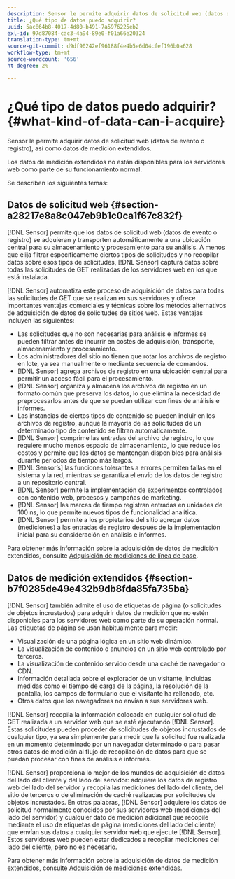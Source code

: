 ```yaml
---
description: Sensor le permite adquirir datos de solicitud web (datos de evento o registro), así como datos de medición extendidos.
title: ¿Qué tipo de datos puedo adquirir?
uuid: 5ac864b8-4017-4d80-b491-7a5976225eb2
exl-id: 97d87084-cac3-4a94-89e0-f01a66e20324
translation-type: tm+mt
source-git-commit: d9df90242ef96188f4e4b5e6d04cfef196b0a628
workflow-type: tm+mt
source-wordcount: '656'
ht-degree: 2%

---
```


# ¿Qué tipo de datos puedo adquirir?{#what-kind-of-data-can-i-acquire}

Sensor le permite adquirir datos de solicitud web (datos de evento o registro), así como datos de medición extendidos.

Los datos de medición extendidos no están disponibles para los servidores web como parte de su funcionamiento normal.

Se describen los siguientes temas:

## Datos de solicitud web {#section-a28217e8a8c047eb9b1c0ca1f67c832f}

[!DNL Sensor] permite que los datos de solicitud web (datos de evento o registro) se adquieran y transporten automáticamente a una ubicación central para su almacenamiento y procesamiento para su análisis. A menos que elija filtrar específicamente ciertos tipos de solicitudes y no recopilar datos sobre esos tipos de solicitudes, [!DNL Sensor] captura datos sobre todas las solicitudes de GET realizadas de los servidores web en los que está instalada.

[!DNL Sensor] automatiza este proceso de adquisición de datos para todas las solicitudes de GET que se realizan en sus servidores y ofrece importantes ventajas comerciales y técnicas sobre los métodos alternativos de adquisición de datos de solicitudes de sitios web. Estas ventajas incluyen las siguientes:

* Las solicitudes que no son necesarias para análisis e informes se pueden filtrar antes de incurrir en costes de adquisición, transporte, almacenamiento y procesamiento.
* Los administradores del sitio no tienen que rotar los archivos de registro en lote, ya sea manualmente o mediante secuencia de comandos.
* [!DNL Sensor] agrega archivos de registro en una ubicación central para permitir un acceso fácil para el procesamiento.
* [!DNL Sensor] organiza y almacena los archivos de registro en un formato común que preserva los datos, lo que elimina la necesidad de preprocesarlos antes de que se puedan utilizar con fines de análisis e informes.
* Las instancias de ciertos tipos de contenido se pueden incluir en los archivos de registro, aunque la mayoría de las solicitudes de un determinado tipo de contenido se filtran automáticamente.
* [!DNL Sensor] comprime las entradas del archivo de registro, lo que requiere mucho menos espacio de almacenamiento, lo que reduce los costos y permite que los datos se mantengan disponibles para análisis durante períodos de tiempo más largos.
* [!DNL Sensor’s] las funciones tolerantes a errores permiten fallas en el sistema y la red, mientras se garantiza el envío de los datos de registro a un repositorio central.
* [!DNL Sensor] permite la implementación de experimentos controlados con contenido web, procesos y campañas de marketing.
* [!DNL Sensor] las marcas de tiempo registran entradas en unidades de 100 ns, lo que permite nuevos tipos de funcionalidad analítica.
* [!DNL Sensor] permite a los propietarios del sitio agregar datos (mediciones) a las entradas de registro después de la implementación inicial para su consideración en análisis e informes.

Para obtener más información sobre la adquisición de datos de medición extendidos, consulte [Adquisición de mediciones de línea de base](../../home/c-undst-pg-tag/c-acq-bsln-msmts/c-acq-bsln-msmts.md#concept-ed9b4b21693a4bafac75d60708b9b6fe).

## Datos de medición extendidos {#section-b7f0285de49e432b9db8fda85fa735ba}

[!DNL Sensor] también admite el uso de etiquetas de página (o solicitudes de objetos incrustados) para adquirir datos de medición que no estén disponibles para los servidores web como parte de su operación normal. Las etiquetas de página se usan habitualmente para medir:

* Visualización de una página lógica en un sitio web dinámico.
* La visualización de contenido o anuncios en un sitio web controlado por terceros.
* La visualización de contenido servido desde una caché de navegador o CDN.
* Información detallada sobre el explorador de un visitante, incluidas medidas como el tiempo de carga de la página, la resolución de la pantalla, los campos de formulario que el visitante ha rellenado, etc.
* Otros datos que los navegadores no envían a sus servidores web.

[!DNL Sensor] recopila la información colocada en cualquier solicitud de GET realizada a un servidor web que se esté ejecutando  [!DNL Sensor]. Estas solicitudes pueden proceder de solicitudes de objetos incrustados de cualquier tipo, ya sea simplemente para medir que la solicitud fue realizada en un momento determinado por un navegador determinado o para pasar otros datos de medición al flujo de recopilación de datos para que se puedan procesar con fines de análisis e informes.

[!DNL Sensor] proporciona lo mejor de los mundos de adquisición de datos del lado del cliente y del lado del servidor: adquiere los datos de registro web del lado del servidor y recopila las mediciones del lado del cliente, del sitio de terceros o de eliminación de caché realizadas por solicitudes de objetos incrustados. En otras palabras, [!DNL Sensor] adquiere los datos de solicitud normalmente conocidos por sus servidores web (mediciones del lado del servidor) y cualquier dato de medición adicional que recopile mediante el uso de etiquetas de página (mediciones del lado del cliente) que envían sus datos a cualquier servidor web que ejecute [!DNL Sensor]. Estos servidores web pueden estar dedicados a recopilar mediciones del lado del cliente, pero no es necesario.

Para obtener más información sobre la adquisición de datos de medición extendidos, consulte [Adquisición de mediciones extendidas](../../home/c-undst-pg-tag/c-acq-ext-msmt/c-acq-ext-msmt.md#concept-d171a6d2bde843cdb65bcfe69c6a4944).
